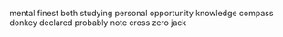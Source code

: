 mental finest both studying personal opportunity knowledge compass donkey declared probably note cross zero jack